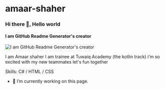 # amaar-shaher


### Hi there 👋, Hello world
#### I am GitHub Readme Generator's creator
![I am GitHub Readme Generator's creator](https://1.bp.blogspot.com/-De44L-1IRI4/XIvikxWXmGI/AAAAAAAAAJg/gCcOWXL9BcQTO-FIRZvn3atLXdpgpwOkgCLcBGAs/w1200-h630-p-k-no-nu/%25D8%25AA%25D8%25AD%25D9%2585%25D9%258A%25D9%2584%2B%25D9%2588%25D8%25AA%25D8%25AB%25D8%25A8%25D9%258A%25D8%25AA%2BAndroid%2BStudio.png)

I am Amaar shaher I am trainee at Tuwaiq Academy (the kotlin track) i'm so excited with my new teammates let's fun together

Skills: C# / HTML / CSS

- 🔭 I’m currently working on this page. 




